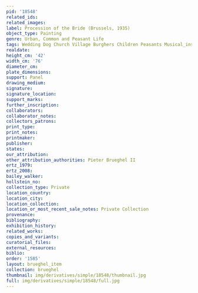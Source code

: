 ```yaml
---
pid: '18548'
related_ids: 
related_images: 
label: Procession of the Bride (Brussels, 1935)
object_type: Painting
genre: Urban, Common and Peasant Life
tags: Wedding Dog Church Village Burghers Children Peasants Musical_instruments
realdate: 
height_cm: '42'
width_cm: '76'
diameter_cm: 
plate_dimensions: 
support: Panel
drawing_medium: 
signature: 
signature_location: 
support_marks: 
further_inscription: 
collaborators: 
collaborator_notes: 
collectors_patrons: 
print_type: 
print_notes: 
printmaker: 
publisher: 
states: 
our_attribution: 
other_attribution_authorities: Pieter Brueghel II
ertz_1979: 
ertz_2008: 
bailey_walker: 
hollstein_no: 
collection_type: Private
location_country: 
location_city: 
location_collection: 
location_or_most_recent_sale_notes: Private Collection
provenance: 
bibliography: 
exhibition_history: 
related_works: 
copies_and_variants: 
curatorial_files: 
external_resources: 
biblio: 
order: '1585'
layout: brueghel_item
collection: brueghel
thumbnail: img/derivatives/simple/18548/thumbnail.jpg
full: img/derivatives/simple/18548/full.jpg
---
```

